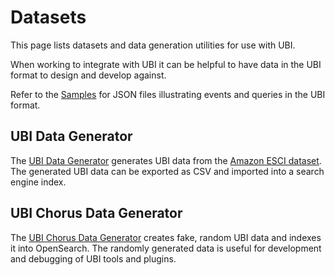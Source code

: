 # Datasets

This page lists datasets and data generation utilities for use with UBI.

When working to integrate with UBI it can be helpful to have data in the UBI format to design and develop against.

Refer to the [Samples](https://github.com/o19s/ubi/tree/main/samples) for JSON files illustrating events and queries in the UBI format.

## UBI Data Generator

The [UBI Data Generator](https://github.com/opensearch-project/user-behavior-insights/tree/main/ubi-data-generator) generates UBI data from the [Amazon ESCI dataset](https://github.com/amazon-science/esci-data). The generated UBI data can be exported as CSV and imported into a search engine index.

## UBI Chorus Data Generator

The [UBI Chorus Data Generator](https://github.com/o19s/opensearch-search-quality-evaluation/tree/main/data/ubi-chorus-data-generator) creates fake, random UBI data and indexes it into OpenSearch. The randomly generated data is useful for development and debugging of UBI tools and plugins.
